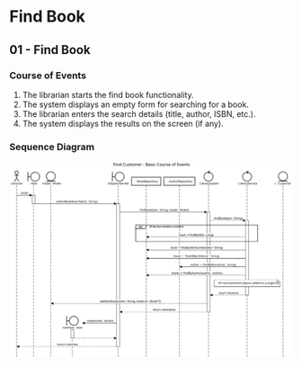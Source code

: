 # Find Book

## 01 - Find Book

### Course of Events

1. The librarian starts the find book functionality.
2. The system displays an empty form for searching for a book.
3. The librarian enters the search details (title, author, ISBN, etc.).
4. The system displays the results on the screen (if any).

### Sequence Diagram


![Find Book - Basic Course of Events](images/10-basic.svg)

